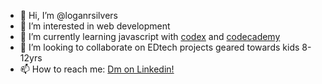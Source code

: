 - 👋 Hi, I’m @loganrsilvers
- 👀 I’m interested in web development
- 🌱 I’m currently learning javascript with [codex](https://www.codedex.io) and [codecademy](https://www.codecademy.com)
- 💞️ I’m looking to collaborate on EDtech projects geared towards kids 8-12yrs
- 📫 How to reach me: [Dm on Linkedin!](https://www.linkedin.com/in/loganrsilvers/)

<!---
loganrsilvers/loganrsilvers is a ✨ special ✨ repository because its `README.md` (this file) appears on your GitHub profile.
You can click the Preview link to take a look at your changes.
--->
